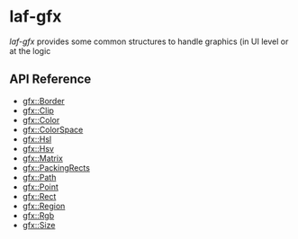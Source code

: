 # laf-gfx

*laf-gfx* provides some common structures to handle graphics (in UI
level or at the logic

## API Reference

* [gfx::Border](https://github.com/aseprite/laf/blob/main/gfx/border.h)
* [gfx::Clip](https://github.com/aseprite/laf/blob/main/gfx/clip.h)
* [gfx::Color](https://github.com/aseprite/laf/blob/main/gfx/color.h)
* [gfx::ColorSpace](https://github.com/aseprite/laf/blob/main/gfx/color_space.h)
* [gfx::Hsl](https://github.com/aseprite/laf/blob/main/gfx/hsl.h)
* [gfx::Hsv](https://github.com/aseprite/laf/blob/main/gfx/hsv.h)
* [gfx::Matrix](https://github.com/aseprite/laf/blob/main/gfx/matrix.h)
* [gfx::PackingRects](https://github.com/aseprite/laf/blob/main/gfx/packing_rects.h)
* [gfx::Path](https://github.com/aseprite/laf/blob/main/gfx/path.h)
* [gfx::Point](https://github.com/aseprite/laf/blob/main/gfx/point.h)
* [gfx::Rect](https://github.com/aseprite/laf/blob/main/gfx/rect.h)
* [gfx::Region](https://github.com/aseprite/laf/blob/main/gfx/region.h)
* [gfx::Rgb](https://github.com/aseprite/laf/blob/main/gfx/rgb.h)
* [gfx::Size](https://github.com/aseprite/laf/blob/main/gfx/size.h)
